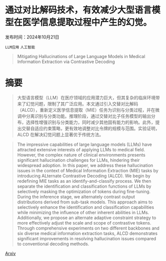 # 通过对比解码技术，有效减少大型语言模型在医学信息提取过程中产生的幻觉。

发布时间：2024年10月21日

`LLM应用` `人工智能`

> Mitigating Hallucinations of Large Language Models in Medical Information Extraction via Contrastive Decoding

# 摘要

> 大型语言模型（LLM）在医疗领域的应用潜力巨大，但其复杂的临床环境带来了幻觉问题，限制了其广泛应用。本文通过引入交替对比解码（ALCD），重新定义医学信息提取（MIE）任务为识别与分类过程，并在微调中分离识别与分类功能。推理阶段，通过交替对比子任务模型的输出分布，选择性增强识别与分类能力，同时减少其他固有能力的影响。此外，提出交替自适应约束策略，更有效地调整对比令牌的规模与范围。实验证明，ALCD 在解决幻觉问题上显著优于传统方法。

> The impressive capabilities of large language models (LLMs) have attracted extensive interests of applying LLMs to medical field. However, the complex nature of clinical environments presents significant hallucination challenges for LLMs, hindering their widespread adoption. In this paper, we address these hallucination issues in the context of Medical Information Extraction (MIE) tasks by introducing ALternate Contrastive Decoding (ALCD). We begin by redefining MIE tasks as an identify-and-classify process. We then separate the identification and classification functions of LLMs by selectively masking the optimization of tokens during fine-tuning. During the inference stage, we alternately contrast output distributions derived from sub-task models. This approach aims to selectively enhance the identification and classification capabilities while minimizing the influence of other inherent abilities in LLMs. Additionally, we propose an alternate adaptive constraint strategy to more effectively adjust the scale and scope of contrastive tokens. Through comprehensive experiments on two different backbones and six diverse medical information extraction tasks, ALCD demonstrates significant improvements in resolving hallucination issues compared to conventional decoding methods.

[Arxiv](https://arxiv.org/abs/2410.15702)